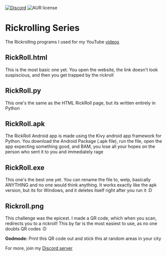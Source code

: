 <a href="https://discord.giornosmp.com/">![Discord](https://img.shields.io/discord/794061682279317554)</a> ![AUR license](https://img.shields.io/aur/license/android-studio)


# Rickrolling Series
The Rickrolling programs I used for my YouTube <a href="https://giornosmp.com/youtube/">videos</a>

## RickRoll.html
This is the most basic one yet. You open the website, the link doesn't look suspiscious, and then you get trapped by the rickroll

## RickRoll.py
This one's the same as the HTML RickRoll page, but its written entirely in Python

## RickRoll.apk
The RickRoll Android app is made using the Kivy android app framework for Python. You download the Android Package (.apk file), run the file, open the app expecting something good, and BAM, you lose all your hopes on the person who sent it to you and immediately rage

## RickRoll.exe
This one's the best one yet. You can rename the file to, welp, basically ANYTHING and no one would think anything. It works exactly like the apk version, but its for Windows, and it deletes itself right after you run it :D

## Rickroll.png
This challenge was the epicest. I made a QR code, which when you scan, redirects you to a rickroll! This by far is the most easiest to use, as no one doubts QR codes :D

**Godmode:** Print this QR code out and stick this at random areas in your city




For more, join my <a href="https://discord.giornosmp.com/">Discord server</a>
